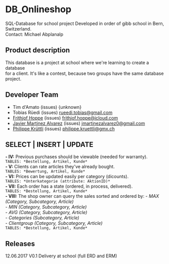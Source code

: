 # DB_Onlineshop
SQL-Database for school project
Developed in order of gibb school in Bern, Switzerland.    
Contact: Michael Abplanalp

## Product description
This database is a project at school where we're learning to create a database   
for a client. It's like a contest, because two groups have the same database project.

## Developer Team
- Tim d'Amato							(issues) {unknown}
- Tobias Rüedi							(issues) rueedi.tobias@gmail.com
- [Frithjof Hoppe](https://github.com/frithjofhoppe)								(issues) frithjof.hoppe@icloud.com
- [Javier Martinez Alvarez](https://github.com/javi36)								(issues) jmartinezalvarez0@gmail.com
- [Philippe Krüttli](https://github.com/kruettlip) 								(issues) philippe.kruettli@gmx.ch

## SELECT | INSERT | UPDATE
**- IV:**   Previous purchases should be viewable (needed for warranty).    
            `TABLES: *Bestellung, Artikel, Kunde*`    
**- V:**    Clients can rate articles they've already bought.    
            `TABLES: *Bewertung, Artikel, Kunde*`       
**- VI:**   Prices can be updated easily per category (dicounts).    
            `TABLES: *Unterkategorie (attribute: AktionID)*`        
**- VII:**  Each order has a state (ordered, in process, delivered).    
            `TABLES: *Bestellung, Artikel, Kunde*`         
**- VIII:** The shop owner can query the sales sorted and ordered by:
                        - *MAX (Category, Subcategory, Article)*    
                        - *MIN (Category, Subcategory, Article)*    
                        - *AVG (Category, Subcategory, Article)*    
                        - *Categories (Subcategory, Article)*    
                        - *Clientgroup (Category, Subcategory, Article)*    
            `TABLES: *Bestellung, Artikel, Kunde*`        

## Releases
12.06.2017			V0.1	Delivery at school (full ERD and ERM)    
